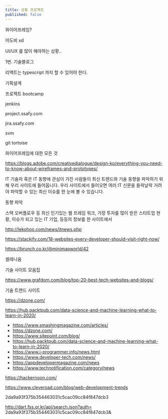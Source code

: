 ```yaml
---
title: 공통 프로젝트
published: false
---
```


와이어프레임?

어도비 xd

UI/UX 를 많이 해야하는 상황..



1번. 기술블로그

리액트는 typescript 까지 할 수 있어야 한다.



기획설계

프로젝트 bootcamp

jenkins

project.ssafy.com

jira.ssafy.com



svm

git tortoise



와이어프레임에 대한 모든 것

https://blogs.adobe.com/creativedialogue/design-ko/everything-you-need-to-know-about-wireframes-and-prototypes/





IT 기술자 혹은 IT 동향에 관심이 가진 사람들이 최신 트렌드와 기술 동향을 파악하기 위해 우리 사이트에 들어옵니다. 우리 사이트에서 들어오면 여러 IT 신문을 들락날락 거려야 파악할 수 있는 최신 이슈를 한 눈에 볼 수 있습니다.



동향 파악

스택 오버플로우 등 최신 인기있는 웹 프레임 워크, 가장 투자를 많이 받은 스타트업 현황, 이슈가 되고 있는 IT 기업, 등등의 정보를 한 사이트에서

http://lekohoo.com/news/itnews.php



https://stackify.com/18-websites-every-developer-should-visit-right-now/



https://brunch.co.kr/@minimapworld/42



셀레니움



기술 사이트 모음집

https://www.grafdom.com/blog/top-20-best-tech-websites-and-blogs/





기술 트렌드 사이트

https://dzone.com/

https://hub.packtpub.com/data-science-and-machine-learning-what-to-learn-in-2020/





- https://www.smashingmagazine.com/articles/
- https://dzone.com/
- https://www.sitepoint.com/blog/
- https://hub.packtpub.com/data-science-and-machine-learning-what-to-learn-in-2020/
- https://www.i-programmer.info/news.html
- https://www.developer-tech.com/news/
- https://appdevelopermagazine.com/news
- https://www.technotification.com/category/news



https://hackernoon.com/

https://www.cleveroad.com/blog/web-development-trends





 2da9a93f375b354463031c5cac09cc84f847dcb3

http://dart.fss.or.kr/api/search.json?auth= 2da9a93f375b354463031c5cac09cc84f847dcb3&